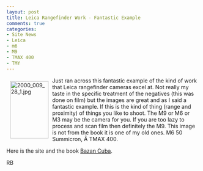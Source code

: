 ```yaml
---
layout: post
title: Leica Rangefinder Work - Fantastic Example
comments: true
categories:
- Site News
- Leica
- m6
- M9
- TMAX 400
- TMY
---
```

<a rel="lightbox" href="/wp-content/uploads/2009/09/2000_009_28_1.jpg"><img title="2000_009_28_1.jpg" src="/wp-content/uploads/2009/09/.thumbs/.2000_009_28_1.jpg" border="0" alt="2000_009_28_1.jpg" hspace="10" vspace="10" width="100" height="150" align="left" /></a>Just ran across this fantastic example of the kind of work that Leica rangefinder cameras excel at. Not really my taste in the specific treatment of the negatives (this was done on film) but the images are great and as I said a fantastic example. If this is the kind of thing (range and proximity) of things you like to shoot. The M9 or M6 or M3 may be the camera for you. If you are too lazy to process and scan film then definitely the M9. This image is not from the book it is one of my old ones. M6 50 Summicron, Â TMAX 400.

Here is the site and the book <a href="http://www.bazancuba.com/home">Bazan Cuba</a>.

RB